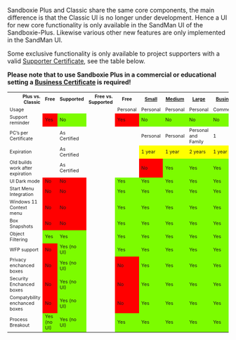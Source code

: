 Sandboxie Plus and Classic share the same core components, the main difference is that the Classic UI is no longer under development. Hence a UI for new core functionality is only available in the SandMan UI of the Sandboxie-Plus. Likewise various other new features are only implemented in the SandMan UI.

Some exclusive functionality is only available to project supporters with a valid [Supporter Certificate](https://sandboxie-plus.com/supporter-certificate/), see the table below.

**Please note that to use Sandboxie Plus in a commercial or educational setting a [Business Certificate](https://xanasoft.com/product/sandboxie-plus-business-certificate/) is required!**


<table style="font-size: 8pt">
  <tr>
    <th style="text-align: right">Plus vs. Classic</th>
    <th>Free</th>
    <th>Supported</th>
	<!-- <th><p style="color:white">________</p></th> -->
    <th style="text-align: right">Free vs. Supported</th>
    <th>Free</th>
	<th><a href="https://xanasoft.com/product/sandboxie-plus-small-supporter-certificate/">Small</a></th>
    <th><a href="https://xanasoft.com/product/sandboxie-plus-supporter-certificate/">Medium</a></th>
	<th><a href="https://xanasoft.com/product/sandboxie-plus-large-supporter-certificate/">Large</a></th>
	<th><a href="https://xanasoft.com/product/sandboxie-plus-business-certificate/">Business</a></th>
	<th><a href="https://xanasoft.com/product/sandboxie-plus-huge-supporter-certificate/">Huge</a></th>
  </tr>
  <tr>
    <td>Usage</td>
    <td></td>
    <td></td>
	<td></td>
    <!-- <td>Usage</td> -->
    <td>Personal</td>
    <td>Personal</td>
    <td>Personal</td>
	<td>Personal</td>
	<td>Commercial</td>
	<td>Personal</td>
  </tr>
  <tr>
    <td>Support reminder</td>
    <td style="background-color:red">Yes</td>
    <td style="background-color:lawngreen">No</td>
	<td></td>
    <!-- <td>Support reminder</td> -->
    <td style="background-color:red">Yes</td>
    <td style="background-color:lawngreen">No</td>
    <td style="background-color:lawngreen">No</td>
	<td style="background-color:lawngreen">No</td>
	<td style="background-color:lawngreen">No</td>
	<td style="background-color:lawngreen">No</td>
  </tr>
  <tr>
    <td>PC’s per Certificate</td>
    <td></td>
    <td>As Certified</td>
	<td></td>
    <!-- <td>PC’s per Certificate</td> -->
    <td></td>
    <td>Personal</td>
    <td>Personal</td>
	<td>Personal and Family</td>
	<td>1</td>
	<td>Personal and Family</td>
  </tr>
  <tr>
    <td>Expiration</td>
    <td></td>
    <td>As Certified</td>
	<td></td>
    <!-- <td>Expiration</td> -->
    <td></td>
    <td style="background-color:yellow">1 year</td>
	<td style="background-color:yellow">1 year</td>
	<td style="background-color:yellow">2 years</td>
	<td style="background-color:yellow">1 year</td>
	<td style="background-color:lawngreen">No</td>
  </tr>
  <tr>
    <td>Old builds work after expiration</td>
	<td></td>
    <td>As Certified</td>
    <td></td>
    <!-- <td>Old builds work after expiration</td> -->
	<td></td>
    <td style="background-color:red">No</td>
	<td style="background-color:lawngreen">Yes</td>
	<td style="background-color:lawngreen">Yes</td>
	<td style="background-color:lawngreen">Yes</td>
	<td style="background-color:lawngreen">Yes</td>
  </tr>
  <tr>
    <td>UI Dark mode</td>
    <td style="background-color:red">No</td>
    <td style="background-color:red">No</td>
	<td></td>
    <!-- <td>UI Dark mode</td> -->
    <td style="background-color:lawngreen">Yes</td>
    <td style="background-color:lawngreen">Yes</td>
    <td style="background-color:lawngreen">Yes</td>
    <td style="background-color:lawngreen">Yes</td>
    <td style="background-color:lawngreen">Yes</td>
    <td style="background-color:lawngreen">Yes</td>
  </tr>
  <tr>
    <td>Start Menu Integration</td>
    <td style="background-color:red">No</td>
    <td style="background-color:red">No</td>
	<td></td>
    <!-- <td>Start Menu Integration</td> -->
    <td style="background-color:lawngreen">Yes</td>
    <td style="background-color:lawngreen">Yes</td>
    <td style="background-color:lawngreen">Yes</td>
    <td style="background-color:lawngreen">Yes</td>
    <td style="background-color:lawngreen">Yes</td>
    <td style="background-color:lawngreen">Yes</td>
  </tr>
  <tr>
    <td>Windows 11 Context menu</td>
    <td style="background-color:red">No</td>
    <td style="background-color:red">No</td>
	<td></td>
    <!-- <td>Windows 11 Context menu</td> -->
    <td style="background-color:lawngreen">Yes</td>
    <td style="background-color:lawngreen">Yes</td>
    <td style="background-color:lawngreen">Yes</td>
    <td style="background-color:lawngreen">Yes</td>
    <td style="background-color:lawngreen">Yes</td>
    <td style="background-color:lawngreen">Yes</td>
  </tr>
  <tr>
    <td>Box Snapshots</td>
    <td style="background-color:red">No</td>
    <td style="background-color:red">No</td>
	<td></td>
    <!-- <td>Box Snapshots</td> -->
    <td style="background-color:lawngreen">Yes</td>
    <td style="background-color:lawngreen">Yes</td>
    <td style="background-color:lawngreen">Yes</td>
    <td style="background-color:lawngreen">Yes</td>
    <td style="background-color:lawngreen">Yes</td>
    <td style="background-color:lawngreen">Yes</td>
  </tr>
  <tr>
    <td>Object Filtering</td>
    <td style="background-color:lawngreen">Yes</td>
    <td style="background-color:lawngreen">Yes</td>
	<td></td>
    <!-- <td>Object Filtering</td> -->
    <td style="background-color:lawngreen">Yes</td>
    <td style="background-color:lawngreen">Yes</td>
    <td style="background-color:lawngreen">Yes</td>
    <td style="background-color:lawngreen">Yes</td>
    <td style="background-color:lawngreen">Yes</td>
    <td style="background-color:lawngreen">Yes</td>
  </tr>
  <tr>
    <td>WFP support</td>
    <td style="background-color:red">No</td>
    <td style="background-color:lawngreen">Yes (no UI)</td>
	<td></td>
    <!-- <td>WFP support</td> -->
    <td style="background-color:lawngreen">Yes</td>
    <td style="background-color:lawngreen">Yes</td>
    <td style="background-color:lawngreen">Yes</td>
    <td style="background-color:lawngreen">Yes</td>
    <td style="background-color:lawngreen">Yes</td>
    <td style="background-color:lawngreen">Yes</td>
  </tr>
  <tr>
    <td>Privacy enchanced boxes</td>
    <td style="background-color:red">No</td>
    <td style="background-color:lawngreen">Yes (no UI)</td>
	<td></td>
    <!-- <td>Privacy enchanced boxes</td> -->
    <td style="background-color:red">No</td>
    <td style="background-color:lawngreen">Yes</td>
    <td style="background-color:lawngreen">Yes</td>
    <td style="background-color:lawngreen">Yes</td>
    <td style="background-color:lawngreen">Yes</td>
    <td style="background-color:lawngreen">Yes</td>
  </tr>
  <tr>
    <td>Security Enchanced boxes</td>
    <td style="background-color:red">No</td>
    <td style="background-color:lawngreen">Yes (no UI)</td>
	<td></td>
    <!-- <td>Security Enchanced boxes</td> -->
    <td style="background-color:red">No</td>
    <td style="background-color:lawngreen">Yes</td>
    <td style="background-color:lawngreen">Yes</td>
    <td style="background-color:lawngreen">Yes</td>
    <td style="background-color:lawngreen">Yes</td>
    <td style="background-color:lawngreen">Yes</td>
  </tr>
  <tr>
    <td>Compatybility enchanced boxes</td>
    <td style="background-color:red">No</td>
    <td style="background-color:lawngreen">Yes (no UI)</td>
	<td></td>
    <!-- <td>Compatybility enchanced boxes</td> -->
    <td style="background-color:red">No</td>
    <td style="background-color:lawngreen">Yes</td>
    <td style="background-color:lawngreen">Yes</td>
    <td style="background-color:lawngreen">Yes</td>
    <td style="background-color:lawngreen">Yes</td>
    <td style="background-color:lawngreen">Yes</td>
  </tr>
  <tr>
    <td>Process Breakout</td>
    <td style="background-color:lawngreen">Yes (no UI)</td>
    <td style="background-color:lawngreen">Yes (no UI)</td>
	<td></td>
    <!-- <td>Process Breakout</td> -->
    <td style="background-color:lawngreen">Yes</td>
    <td style="background-color:lawngreen">Yes</td>
    <td style="background-color:lawngreen">Yes</td>
    <td style="background-color:lawngreen">Yes</td>
    <td style="background-color:lawngreen">Yes</td>
    <td style="background-color:lawngreen">Yes</td>
  </tr>
  <!-- <tr>
    <td>ARM64 Support</td>
    <td></td>
    <td></td>
	<td></td>
    < !-- <td>ARM64 Support</td> -- >
    <td style="background-color:orange">Trail</td>
    <td style="background-color:lawngreen">Yes</td>
    <td style="background-color:lawngreen">Yes</td>
    <td style="background-color:lawngreen">Yes</td>
    <td style="background-color:lawngreen">Yes</td>
    <td style="background-color:lawngreen">Yes</td>
  </tr> -->
</table>



